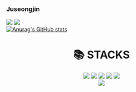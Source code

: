 ### Juseongjin
<a href="mailto:cyse3062@naver.com" target="_blank"><img src="https://img.shields.io/badge/Naver-EA4335?style=flat-square&logo=Naver&logoColor=white"/></a>
<a href="https://github.com/juseongjin" target="_blank"><img src="https://img.shields.io/badge/github-181717?style=flat-square&logo=github&logoColor=white"/></a><br>
[![Anurag's GitHub stats](https://github-readme-stats.vercel.app/api?username=juseongjin&show_icons=true&theme=tokyonight)](https://github.com/anuraghazra/github-readme-stats)
<div align=center><h1>📚 STACKS</h1></div>
<div align=center>
<a href="#" target="_blank"><img src="https://img.shields.io/badge/C-E95420?style=for-the-badge&logo=linux&logoColor=black"></a>
<a href="#" target="_blank"><img src="https://img.shields.io/badge/C-1572B6?style=for-the-badge&logo=linux&logoColor=black"></a>
<a href="#" target="_blank"><img src="https://img.shields.io/badge/C-3776AB?style=for-the-badge&logo=linux&logoColor=black"></a>
<a href="#" target="_blank"><img src="https://img.shields.io/badge/C-00599C?style=for-the-badge&logo=linux&logoColor=black"></a>
<a href="#" target="_blank"><img src="https://img.shields.io/badge/C-A8B9CC?style=for-the-badge&logo=linux&logoColor=black"></a>

<br>
<div align=center>
<a href="#" target="_blank"><img src="https://img.shields.io/badge/linux-E95420?style=for-the-badge&logo=linux&logoColor=black"></a>
                            
<br>
